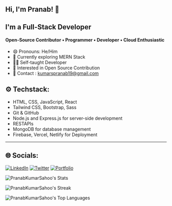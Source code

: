 ## Hi, I'm Pranab! 👋
## I'm a Full-Stack Developer
#### Open-Source Contributor • Programmer • Developer • Cloud Enthusiastic

- 😄 Pronouns: He/Him 
- 🌱 Currently exploring MERN Stack
- 🧑‍💻 Self-taught Developer
- 📖 Interested in Open Source Contribution
- 📧 Contact : kumarspranab19@gmail.com

## ⚙️ Techstack:
* HTML, CSS, JavaScript, React
* Tailwind CSS, Bootstrap, Sass
* Git & GitHub
* Node.js and Express.js for server-side development
* RESTAPIs
* MongoDB for database management
* Firebase, Vercel, Netlify for Deployment 

---

## 🌐 Socials: 
[![LinkedIn](https://img.shields.io/badge/LinkedIn-0077B5?style=for-the-badge&logo=linkedin&logoColor=white)](https://www.linkedin.com/in/pranabks/) [![Twitter](https://img.shields.io/badge/Twitter-1DA1F2?style=for-the-badge&logo=twitter&logoColor=white)](https://twitter.com/PranavvvKS)
[![Portfolio](https://img.shields.io/badge/portfolio-%23000000.svg?style=for-the-badge&logo=user&logoColor=black)](https://pranabportfolio.web.app/)

![PranabKumarSahoo's Stats](https://github-readme-stats.vercel.app/api?username=PranabKumarSahoo&theme=vue-dark&show_icons=true&hide_border=true&count_private=true)

![PranabKumarSahoo's Streak](https://github-readme-streak-stats.herokuapp.com/?user=PranabKumarSahoo&theme=vue-dark&hide_border=true)

![PranabKumarSahoo's Top Languages](https://github-readme-stats.vercel.app/api/top-langs/?username=PranabKumarSahoo&theme=vue-dark&show_icons=true&hide_border=true&layout=compact)


